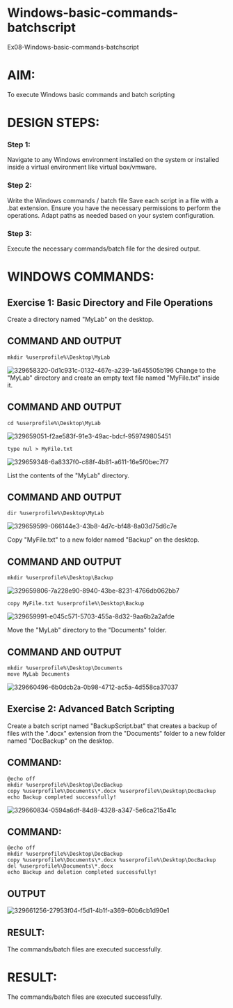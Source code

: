 # Windows-basic-commands-batchscript
Ex08-Windows-basic-commands-batchscript

# AIM:
To execute Windows basic commands and batch scripting


# DESIGN STEPS:

### Step 1:

Navigate to any Windows environment installed on the system or installed inside a virtual environment like virtual box/vmware.

### Step 2:

Write the Windows commands / batch file
Save each script in a file with a .bat extension.
Ensure you have the necessary permissions to perform the operations.
Adapt paths as needed based on your system configuration.
### Step 3:

Execute the necessary commands/batch file for the desired output. 

# WINDOWS COMMANDS:
## Exercise 1: Basic Directory and File Operations
Create a directory named "MyLab" on the desktop.
## COMMAND AND OUTPUT
~~~
mkdir %userprofile%\Desktop\MyLab
~~~
![329658320-0d1c931c-0132-467e-a239-1a645505b196](https://github.com/04Varsha/Windows-basic-commands-batchscript/assets/149035374/c65ec521-e638-4a1f-8bdd-97c56e1efc85)
Change to the "MyLab" directory and create an empty text file named "MyFile.txt" inside it.

## COMMAND AND OUTPUT
~~~
cd %userprofile%\Desktop\MyLab
~~~
![329659051-f2ae583f-91e3-49ac-bdcf-959749805451](https://github.com/04Varsha/Windows-basic-commands-batchscript/assets/149035374/b9be78f6-9828-4e71-a5a9-f6f1189783ed)
~~~
type nul > MyFile.txt
~~~
![329659348-6a8337f0-c88f-4b81-a611-16e5f0bec7f7](https://github.com/04Varsha/Windows-basic-commands-batchscript/assets/149035374/bd325e68-6b4b-4534-8545-4a27ff88884b)

List the contents of the "MyLab" directory.


## COMMAND AND OUTPUT
~~~
dir %userprofile%\Desktop\MyLab
~~~
![329659599-066144e3-43b8-4d7c-bf48-8a03d75d6c7e](https://github.com/04Varsha/Windows-basic-commands-batchscript/assets/149035374/30682b3a-8a3a-42f2-a0ce-4e01779085c9)

Copy "MyFile.txt" to a new folder named "Backup" on the desktop.

## COMMAND AND OUTPUT
~~~
mkdir %userprofile%\Desktop\Backup
~~~
![329659806-7a228e90-8940-43be-8231-4766db062bb7](https://github.com/04Varsha/Windows-basic-commands-batchscript/assets/149035374/64b3d1fb-6b15-47d7-b449-18d1df73456e)
~~~
copy MyFile.txt %userprofile%\Desktop\Backup
~~~
![329659991-e045c571-5703-455a-8d32-9aa6b2a2afde](https://github.com/04Varsha/Windows-basic-commands-batchscript/assets/149035374/6a48ce78-88e9-4a7e-a2e5-8ece42f7311e)

Move the "MyLab" directory to the "Documents" folder.

## COMMAND AND OUTPUT
~~~
mkdir %userprofile%\Desktop\Documents
move MyLab Documents
~~~
![329660496-6b0dcb2a-0b98-4712-ac5a-4d558ca37037](https://github.com/04Varsha/Windows-basic-commands-batchscript/assets/149035374/1b3b3dfc-19ad-4574-98e2-e28bd46533f1)




## Exercise 2: Advanced Batch Scripting
Create a batch script named "BackupScript.bat" that creates a backup of files with the ".docx" extension from the "Documents" folder to a new folder named "DocBackup" on the desktop.
## COMMAND:
~~~
@echo off
mkdir %userprofile%\Desktop\DocBackup
copy %userprofile%\Documents\*.docx %userprofile%\Desktop\DocBackup
echo Backup completed successfully!
~~~
![329660834-0594a6df-84d8-4328-a347-5e6ca215a41c](https://github.com/04Varsha/Windows-basic-commands-batchscript/assets/149035374/759f68b0-4717-4bea-9e37-4f8bc436e3b6)
## COMMAND:
~~~
@echo off
mkdir %userprofile%\Desktop\DocBackup
copy %userprofile%\Documents\*.docx %userprofile%\Desktop\DocBackup
del %userprofile%\Documents\*.docx
echo Backup and deletion completed successfully!
~~~
## OUTPUT
![329661256-27953f04-f5d1-4b1f-a369-60b6cb1d90e1](https://github.com/04Varsha/Windows-basic-commands-batchscript/assets/149035374/c3bd3e5a-2d4b-4db4-b681-8557bc05d5c6)

## RESULT:
The commands/batch files are executed successfully.






# RESULT:
The commands/batch files are executed successfully.

